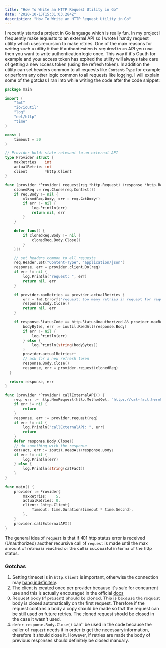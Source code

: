 ```yaml
---
title: "How To Write an HTTP Request Utility in Go"
date: "2020-10-10T15:31:03.284Z"
description: "How To Write an HTTP Request Utility in Go"
---
```


I recently started a project in Go language which is really fun. In my project I frequently make requests to an external API so I wrote I handy request utility which uses recursion to make retries. One of the main reasons for writing such a utility it that if authentication is required to an API you use then you want to write authentication logic once. This way if it's Oauth for example and your access token has expired the utility will always take care of getting a new access token (using the refresh token). In addition the utility can set headers common to all requests like `Content-Type` for example or perform any other logic common to all requests like logging. I will explain some of the gotchas I ran into while writing the code after the code snippet:

```go
package main

import (
	"fmt"
	"io/ioutil"
	"log"
	"net/http"
	"time"
)

const (
	timeout = 30
)

// Provider holds state relevant to an external API
type Provider struct {
	maxRetries    int
	actualRetries int
	client        *http.Client
}

func (provider *Provider) request(req *http.Request) (response *http.Response, err error) {
	clonedReq := req.Clone(req.Context())
	if req.Body != nil {
		clonedReq.Body, err = req.GetBody()
		if err != nil {
			log.Println(err)
			return nil, err
		}
	}

	defer func() {
		if clonedReq.Body != nil {
			clonedReq.Body.Close()
		}
	}()

	// set headers common to all requests
	req.Header.Set("Content-Type", "application/json")
	response, err = provider.client.Do(req)
	if err != nil {
		log.Println("request: ", err)
		return nil, err
	}

	if provider.maxRetries == provider.actualRetries {
		err = fmt.Errorf("request: too many retries in request for request: %v", req)
		response.Body.Close()
		return nil, err
	}

	if response.StatusCode == http.StatusUnauthorized && provider.maxRetries > provider.actualRetries {
		bodyBytes, err := ioutil.ReadAll(response.Body)
		if err != nil {
			log.Println(err)
		} else {
			log.Println(string(bodyBytes))
		}
		provider.actualRetries++
		// ask for a new refresh token
		response.Body.Close()
		response, err = provider.request(clonedReq)
  }

  return response, err
}

func (provider *Provider) callExternalAPI() {
	req, err := http.NewRequest(http.MethodGet, "https://cat-fact.herokuapp.com/facts/random?animal_type=cat&amount=2", nil)
	if err != nil {
		return
	}
	response, err := provider.request(req)
	if err != nil {
		log.Println("callExternalAPI: ", err)
		return
	}
	defer response.Body.Close()
	// do something with the response
	catFact, err := ioutil.ReadAll(response.Body)
	if err != nil {
		log.Println(err)
	} else {
		log.Println(string(catFact))
	}
}

func main() {
	provider := Provider{
		maxRetries:    5,
		actualRetries: 0,
		client: &http.Client{
			Timeout: time.Duration(timeout * time.Second),
		},
	}
	provider.callExternalAPI()
}
```

The general idea of `request` is that if 401 http status error is received (Unauthorized) another recursive call of `request` is made until the max amount of retries is reached or the call is successful in terms of the http status.

### Gotchas

1. Setting timeout is in `http.Client` is important, otherwise the connection may [hang indefinitely](https://medium.com/@nate510/don-t-use-go-s-default-http-client-4804cb19f779).
2. The client is created once per provider because it's safe for concurrent use and this is actually encouraged in the official [docs](https://golang.org/pkg/net/http/#Client).
3. Request body (if present) should be cloned. This is because the request body is closed automatically on the first request. Therefore if the request contains a body a copy should be made so that the request can be still used on future retries. The cloned request should be closed in the case it wasn't used.
4. `defer response.Body.Close()` can't be used in the code because the caller of `request` needs it in order to get the necessary information, therefore it should close it. However, if retries are made the body of previous responses should definitely be closed manually.
